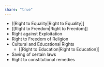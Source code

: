 ```yaml
---
share: "true"
---
```


- [[Right to Equality|Right to Equality]] 
- [[Right to Freedom|Right to Freedom]]
- Right against Exploitation
- Right to Freedom of Religion
- Cultural and Educational Rights
	- [[Right to Education|Right to Education]]
- Saving of certain laws
- Right to constitutional remedies
